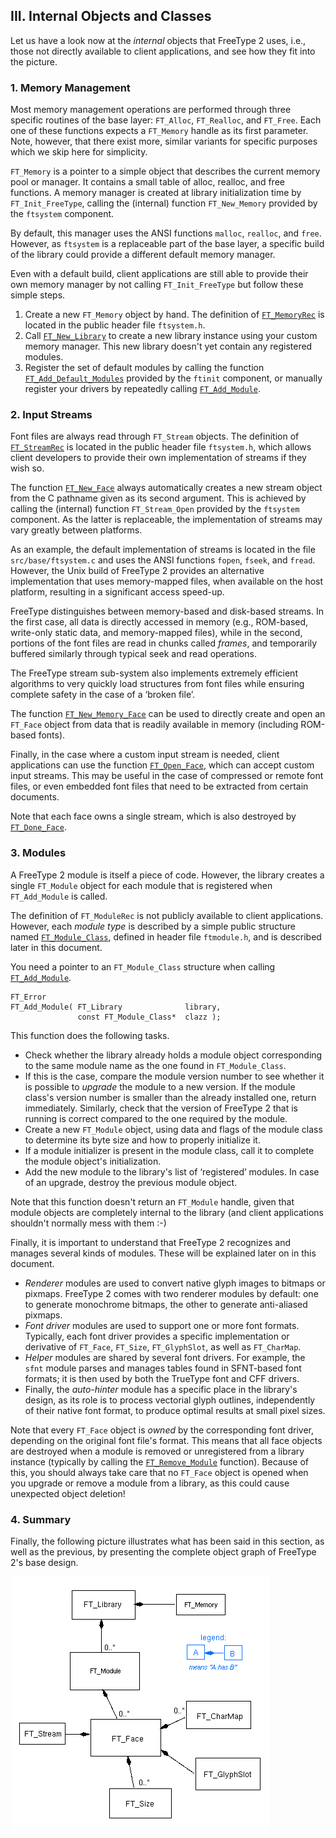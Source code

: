 ## III. Internal Objects and Classes

Let us have a look now at the *internal* objects            that FreeType 2 uses, i.e., those not directly            available to client applications, and see how they fit            into the picture.

### 1. Memory Management

Most memory management operations are performed through            three specific routines of the base            layer: `FT_Alloc`, `FT_Realloc`,            and `FT_Free`.  Each one of these functions expects            a `FT_Memory` handle as its first parameter.  Note,            however, that there exist more, similar variants for            specific purposes which we skip here for simplicity.

`FT_Memory` is a pointer to a simple object that            describes the current memory pool or manager.  It contains            a small table of alloc, realloc, and free functions.  A            memory manager is created at library initialization time            by `FT_Init_FreeType`, calling the (internal)            function `FT_New_Memory` provided by            the `ftsystem` component.

By default, this manager uses the ANSI functions `malloc`,            `realloc`, and `free`.  However,            as `ftsystem` is a replaceable part of the base            layer, a specific build of the library could provide a            different default memory manager.

Even with a default build, client applications are still            able to provide their own memory manager by not calling            `FT_Init_FreeType` but follow these simple            steps.

1. Create a new `FT_Memory` object by hand.  The                definition                of [`FT_MemoryRec`](../reference/ft2-system_interface.html#ft_memoryrec)                is located in the public header                file `ftsystem.h`.
2. Call [`FT_New_Library`](../reference/ft2-module_management.html#ft_new_library)                to create a new library instance using your custom                memory manager.  This new library doesn't yet contain                any registered modules.
3. Register the set of default modules by calling the                function [`FT_Add_Default_Modules`](../reference/ft2-module_management.html#ft_add_default_modules)                provided by the `ftinit` component, or manually                register your drivers by repeatedly                calling [`FT_Add_Module`](../reference/ft2-module_management.html#ft_add_module).

### 2. Input Streams

Font files are always read through `FT_Stream`            objects.  The definition            of [`FT_StreamRec`](../reference/ft2-system_interface.html#ft_streamrec)            is located in the public header file `ftsystem.h`,            which allows client developers to provide their own            implementation of streams if they wish so.

The            function [`FT_New_Face`](../reference/ft2-base_interface.html#ft_new_face)            always automatically creates a new stream object from the            C pathname given as its second argument.  This is            achieved by calling the (internal) function            `FT_Stream_Open` provided by the `ftsystem`            component.  As the latter is replaceable, the            implementation of streams may vary greatly between            platforms.

As an example, the default implementation of streams is            located in the file `src/base/ftsystem.c` and uses            the ANSI functions `fopen`, `fseek`,            and `fread`.  However, the Unix build of            FreeType 2 provides an alternative implementation            that uses memory-mapped files, when available on the host            platform, resulting in a significant access speed-up.

FreeType distinguishes between memory-based and            disk-based streams.  In the first case, all data is            directly accessed in memory (e.g., ROM-based, write-only            static data, and memory-mapped files), while in the            second, portions of the font files are read in chunks            called *frames*, and temporarily buffered similarly            through typical seek and read operations.

The FreeType stream sub-system also implements extremely            efficient algorithms to very quickly load structures from            font files while ensuring complete safety in the case of a            ‘broken file’.

The            function [`FT_New_Memory_Face`](../reference/ft2-base_interface.html#ft_new_memory_face)            can be used to directly create and open            an `FT_Face` object from data that is readily            available in memory (including ROM-based fonts).

Finally, in the case where a custom input stream is            needed, client applications can use the            function [`FT_Open_Face`](../reference/ft2-base_interface.html#ft_open_face),            which can accept custom input streams.  This may be useful            in the case of compressed or remote font files, or even            embedded font files that need to be extracted from certain            documents.

Note that each face owns a single stream, which is also            destroyed            by [`FT_Done_Face`](../reference/ft2-base_interface.html#ft_done_face).

### 3. Modules

A FreeType 2 module is itself a piece of code.            However, the library creates a single `FT_Module`            object for each module that is registered            when `FT_Add_Module` is called.

The definition of `FT_ModuleRec` is not publicly            available to client applications.  However,            each *module type* is described by a simple public            structure            named [`FT_Module_Class`](../reference/ft2-module_management.html#ft_module_class),            defined in header file            `ftmodule.h`, and is described later in this            document.

You need a pointer to an `FT_Module_Class`            structure when            calling [`FT_Add_Module`](../reference/ft2-module_management.html#ft_add_module).

```
FT_Error
FT_Add_Module( FT_Library              library,
               const FT_Module_Class*  clazz );
```

This function does the following tasks.

- Check whether the library already holds a module                object corresponding to the same module name as the                one found in `FT_Module_Class`.
- If this is the case, compare the module version                number to see whether it is possible                to *upgrade* the module to a new version.  If                the module class's version number is smaller than the                already installed one, return immediately.  Similarly,                check that the version of FreeType 2 that is                running is correct compared to the one required by the                module.
- Create a new `FT_Module` object, using data                and flags of the module class to determine its byte                size and how to properly initialize it.
- If a module initializer is present in the module                class, call it to complete the module object's                initialization.
- Add the new module to the library's list of                ‘registered’ modules.  In case of an                upgrade, destroy the previous module object.

Note that this function doesn't return            an `FT_Module` handle, given that module objects            are completely internal to the library (and client            applications shouldn't normally mess with            them :-)

Finally, it is important to understand that            FreeType 2 recognizes and manages several kinds of            modules.  These will be explained later on in this            document.

- *Renderer* modules are used to convert native                glyph images to bitmaps or pixmaps.  FreeType 2                comes with two renderer modules by default: one to                generate monochrome bitmaps, the other to generate                anti-aliased pixmaps.
- *Font driver* modules are used to support one                or more font formats.  Typically, each font driver                provides a specific implementation or derivative                of `FT_Face`, `FT_Size`,                `FT_GlyphSlot`, as well                as `FT_CharMap`.
- *Helper* modules are shared by several font                drivers.  For example, the `sfnt` module parses                and manages tables found in SFNT-based font formats;                it is then used by both the TrueType font and CFF                drivers.
- Finally, the *auto-hinter* module has a                specific place in the library's design, as its role is                to process vectorial glyph outlines, independently of                their native font format, to produce optimal results                at small pixel sizes.

Note that every `FT_Face` object is *owned*            by the corresponding font driver, depending on the            original font file's format.  This means that all face            objects are destroyed when a module is removed or            unregistered from a library instance (typically by calling            the [`FT_Remove_Module`](../reference/ft2-module_management.html#ft_remove_module)            function).  Because of this, you should always take care            that no `FT_Face` object is opened when you upgrade            or remove a module from a library, as this could cause            unexpected object deletion!

### 4. Summary

Finally, the following picture illustrates what has been            said in this section, as well as the previous, by            presenting the complete object graph of FreeType 2's            base design.

​            ![Complete library model](library-model.png)          